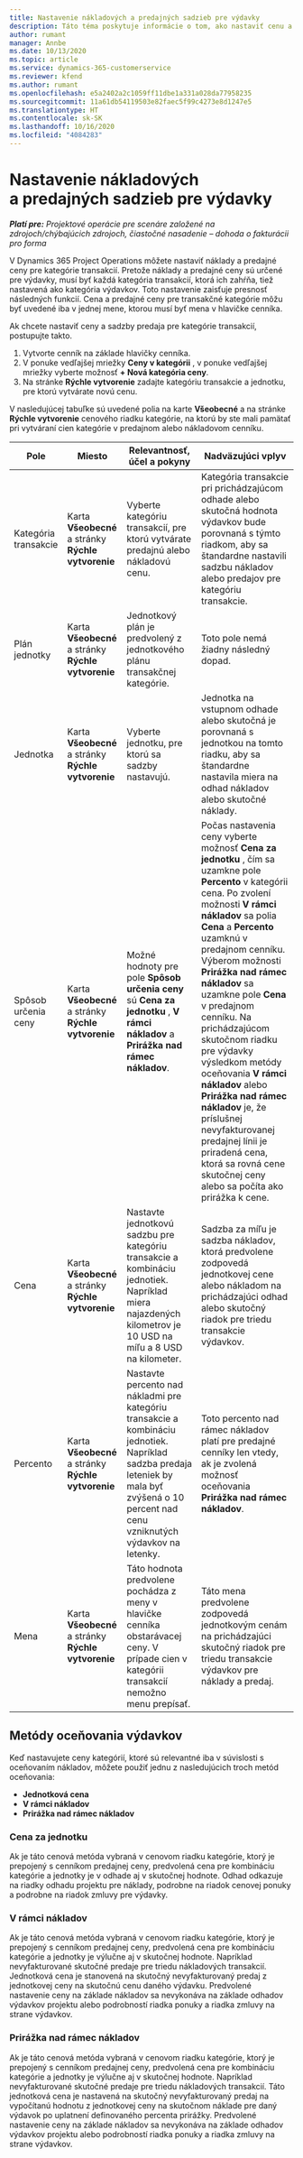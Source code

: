 ```yaml
---
title: Nastavenie nákladových a predajných sadzieb pre výdavky
description: Táto téma poskytuje informácie o tom, ako nastaviť cenu a sadzby predaja pre kategórie transakcie a výdavkov.
author: rumant
manager: Annbe
ms.date: 10/13/2020
ms.topic: article
ms.service: dynamics-365-customerservice
ms.reviewer: kfend
ms.author: rumant
ms.openlocfilehash: e5a2402a2c1059ff11dbe1a331a028da77958235
ms.sourcegitcommit: 11a61db54119503e82faec5f99c4273e8d1247e5
ms.translationtype: HT
ms.contentlocale: sk-SK
ms.lasthandoff: 10/16/2020
ms.locfileid: "4084283"
---
```

# <a name="set-up-cost-and-sales-rates-for-expenses"></a>Nastavenie nákladových a predajných sadzieb pre výdavky

_**Platí pre:** Projektové operácie pre scenáre založené na zdrojoch/chýbajúcich zdrojoch, čiastočné nasadenie – dohoda o fakturácii pro forma_

V Dynamics 365 Project Operations môžete nastaviť náklady a predajné ceny pre kategórie transakcií. Pretože náklady a predajné ceny sú určené pre výdavky, musí byť každá kategória transakcií, ktorá ich zahŕňa, tiež nastavená ako kategória výdavkov. Toto nastavenie zaisťuje presnosť následných funkcií. Cena a predajné ceny pre transakčné kategórie môžu byť uvedené iba v jednej mene, ktorou musí byť mena v hlavičke cenníka.

Ak chcete nastaviť ceny a sadzby predaja pre kategórie transakcií, postupujte takto. 

1. Vytvorte cenník na základe hlavičky cenníka. 
2. V ponuke vedľajšej mriežky **Ceny v kategórii** , v ponuke vedľajšej mriežky vyberte možnosť **+ Nová kategória ceny**. 
3. Na stránke **Rýchle vytvorenie** zadajte kategóriu transakcie a jednotku, pre ktorú vytvárate novú cenu.

V nasledujúcej tabuľke sú uvedené polia na karte **Všeobecné** a na stránke **Rýchle vytvorenie** cenového riadku kategórie, na ktorú by ste mali pamätať pri vytváraní cien kategórie v predajnom alebo nákladovom cenníku.

| Pole | Miesto | Relevantnosť, účel a pokyny | Nadväzujúci vplyv |
| --- | --- | --- | --- |
| Kategória transakcie | Karta **Všeobecné** a stránky **Rýchle vytvorenie** | Vyberte kategóriu transakcií, pre ktorú vytvárate predajnú alebo nákladovú cenu. | Kategória transakcie pri prichádzajúcom odhade alebo skutočná hodnota výdavkov bude porovnaná s týmto riadkom, aby sa štandardne nastavili sadzbu nákladov alebo predajov pre kategóriu transakcie. |
| Plán jednotky | Karta **Všeobecné** a stránky **Rýchle vytvorenie** | Jednotkový plán je predvolený z jednotkového plánu transakčnej kategórie. | Toto pole nemá žiadny následný dopad. |
| Jednotka | Karta **Všeobecné** a stránky **Rýchle vytvorenie** | Vyberte jednotku, pre ktorú sa sadzby nastavujú. | Jednotka na vstupnom odhade alebo skutočná je porovnaná s jednotkou na tomto riadku, aby sa štandardne nastavila miera na odhad nákladov alebo skutočné náklady. |
| Spôsob určenia ceny | Karta **Všeobecné** a stránky **Rýchle vytvorenie** | Možné hodnoty pre pole **Spôsob určenia ceny** sú **Cena za jednotku** , **V rámci nákladov** a **Prirážka nad rámec nákladov**. | Počas nastavenia ceny vyberte možnosť **Cena za jednotku** , čím sa uzamkne pole **Percento** v kategórii cena. Po zvolení možnosti **V rámci nákladov** sa polia **Cena** a **Percento** uzamknú v predajnom cenníku. Výberom možnosti **Prirážka nad rámec nákladov** sa uzamkne pole **Cena** v predajnom cenníku. Na prichádzajúcom skutočnom riadku pre výdavky výsledkom metódy oceňovania **V rámci nákladov** alebo **Prirážka nad rámec nákladov** je, že príslušnej nevyfakturovanej predajnej línii je priradená cena, ktorá sa rovná cene skutočnej ceny alebo sa počíta ako prirážka k cene. |
| Cena | Karta **Všeobecné** a stránky **Rýchle vytvorenie** | Nastavte jednotkovú sadzbu pre kategóriu transakcie a kombináciu jednotiek. Napríklad miera najazdených kilometrov je 10 USD na míľu a 8 USD na kilometer. | Sadzba za míľu je sadzba nákladov, ktorá predvolene zodpovedá jednotkovej cene alebo nákladom na prichádzajúci odhad alebo skutočný riadok pre triedu transakcie výdavkov.|
| Percento | Karta **Všeobecné** a stránky **Rýchle vytvorenie** | Nastavte percento nad nákladmi pre kategóriu transakcie a kombináciu jednotiek. Napríklad sadzba predaja leteniek by mala byť zvýšená o 10 percent nad cenu vzniknutých výdavkov na letenky. | Toto percento nad rámec nákladov platí pre predajné cenníky len vtedy, ak je zvolená možnosť oceňovania **Prirážka nad rámec nákladov**. |
| Mena | Karta **Všeobecné** a stránky **Rýchle vytvorenie** | Táto hodnota predvolene pochádza z meny v hlavičke cenníka obstarávacej ceny. V prípade cien v kategórii transakcií nemožno menu prepísať. | Táto mena predvolene zodpovedá jednotkovým cenám na prichádzajúci skutočný riadok pre triedu transakcie výdavkov pre náklady a predaj. |

## <a name="pricing-methods-for-expenses"></a>Metódy oceňovania výdavkov

Keď nastavujete ceny kategórií, ktoré sú relevantné iba v súvislosti s oceňovaním nákladov, môžete použiť jednu z nasledujúcich troch metód oceňovania:

- **Jednotková cena**
- **V rámci nákladov**
- **Prirážka nad rámec nákladov**

### <a name="price-per-unit"></a>Cena za jednotku
Ak je táto cenová metóda vybraná v cenovom riadku kategórie, ktorý je prepojený s cenníkom predajnej ceny, predvolená cena pre kombináciu kategórie a jednotky je v odhade aj v skutočnej hodnote. Odhad odkazuje na riadky odhadu projektu pre náklady, podrobne na riadok cenovej ponuky a podrobne na riadok zmluvy pre výdavky.

### <a name="at-cost"></a>V rámci nákladov
Ak je táto cenová metóda vybraná v cenovom riadku kategórie, ktorý je prepojený s cenníkom predajnej ceny, predvolená cena pre kombináciu kategórie a jednotky je výlučne aj v skutočnej hodnote. Napríklad nevyfakturované skutočné predaje pre triedu nákladových transakcií. Jednotková cena je stanovená na skutočný nevyfakturovaný predaj z jednotkovej ceny na skutočnú cenu daného výdavku. Predvolené nastavenie ceny na základe nákladov sa nevykonáva na základe odhadov výdavkov projektu alebo podrobností riadka ponuky a riadka zmluvy na strane výdavkov.

### <a name="markup-over-cost"></a>Prirážka nad rámec nákladov
Ak je táto cenová metóda vybraná v cenovom riadku kategórie, ktorý je prepojený s cenníkom predajnej ceny, predvolená cena pre kombináciu kategórie a jednotky je výlučne aj v skutočnej hodnote. Napríklad nevyfakturované skutočné predaje pre triedu nákladových transakcií. Táto jednotková cena je nastavená na skutočný nevyfakturovaný predaj na vypočítanú hodnotu z jednotkovej ceny na skutočnom náklade pre daný výdavok po uplatnení definovaného percenta prirážky. Predvolené nastavenie ceny na základe nákladov sa nevykonáva na základe odhadov výdavkov projektu alebo podrobností riadka ponuky a riadka zmluvy na strane výdavkov.
